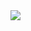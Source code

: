 <img src="https://capsule-render.vercel.app/api?type=soft&color=auto&height=300&section=header&text=Sangyeon's github&fontSize=90" />
